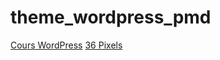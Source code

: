 # theme_wordpress_pmd

[Cours WordPress](https://cours.36px.fr "Cours Wordpress")
[36 Pixels](https://www.36pixels.fr "Agence Web WordPress")